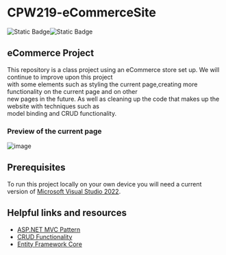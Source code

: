 # CPW219-eCommerceSite  
![Static Badge](https://img.shields.io/badge/CPW219-blue)![Static Badge](https://img.shields.io/badge/Project-teal)




## **eCommerce Project**  <br/>
This repository is a class project using an eCommerce store set up. We will continue to improve upon this project <br/>
with some elements such as styling the current page,creating more functionality on the current page and on other <br/>
new pages in the future. As well as cleaning up the code that makes up the website with techniques such as <br/>
model binding and CRUD functionality.

### Preview of the current page 
![image](https://github.com/user-attachments/assets/274ea7b7-a940-4cf8-a2ea-55cc82b00b7c)

## Prerequisites
To run this project locally on your own device you will need a current version of [Microsoft Visual Studio 2022](https://visualstudio.microsoft.com/).

## Helpful links and resources 
- [ASP.NET MVC Pattern](https://dotnet.microsoft.com/en-us/apps/aspnet/mvc)
- [CRUD Functionality](https://www.sumologic.com/glossary/crud/#:~:text=CRUD%20is%20an%20acronym%20from,%2C%20read%2C%20update%20and%20delete.)
- [Entity Framework Core](https://learn.microsoft.com/en-us/ef/core/)
